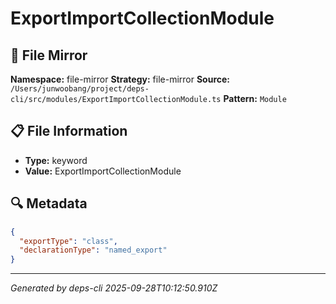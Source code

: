 # ExportImportCollectionModule

## 📄 File Mirror

**Namespace:** file-mirror
**Strategy:** file-mirror
**Source:** `/Users/junwoobang/project/deps-cli/src/modules/ExportImportCollectionModule.ts`
**Pattern:** `Module`

## 📋 File Information

- **Type:** keyword
- **Value:** ExportImportCollectionModule

## 🔍 Metadata

```json
{
  "exportType": "class",
  "declarationType": "named_export"
}
```

---
*Generated by deps-cli 2025-09-28T10:12:50.910Z*
